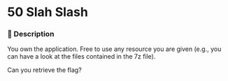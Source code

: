 # 50 Slah Slash
### 📄 Description
You own the application. 
Free to use any resource you are given (e.g., you can have a look at the files contained in the 7z file).

Can you retrieve the flag?
